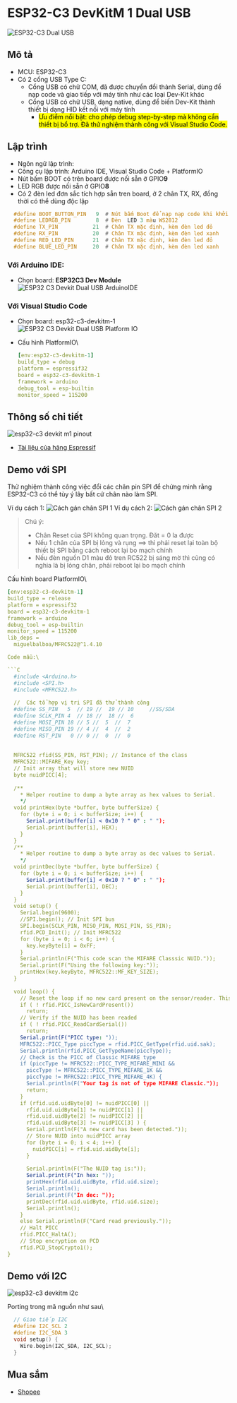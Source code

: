 # ESP32-C3 DevKitM 1 Dual USB

  ![ESP32-C3 Dual USB](../assets/esp32-c3.1.png)

## Mô tả

- MCU: ESP32-C3
- Có 2 cổng USB Type C:
  - Cổng USB có chữ COM, đã được chuyển đổi thành Serial,  dùng để nạp code và giao tiếp với máy tính như các loại Dev-Kit khác
  - Cổng USB có chữ USB, dạng native, dùng để biến Dev-Kit thành thiết bị dạng HID kết nối với máy tính
    - <mark> Ưu điểm nổi bật: cho phép debug step-by-step mà không cần thiết bị bổ trợ. Đã thử nghiệm thành công với Visual Studio Code. </mark>

## Lập trình

- Ngôn ngữ lập trình:
- Công cụ lập trình: Arduino IDE, Visual Studio Code + PlatformIO
- Nút bấm BOOT có trên board được nối sẵn ở GPIO**9**
- LED RGB được nối sẵn ở GPIO**8**
- Có 2 đèn led đơn sắc tích hợp sẵn tren board, ở 2 chân TX, RX, đồng thời có thể dùng độc lập

```C
  #define BOOT_BUTTON_PIN   9  # Nút bấm Boot để nạp nạp code khi khởi động, hoặc cho mục đích tùy ý sau đó
  #define LEDRGB_PIN        8  # Đèn  LED 3 màu WS2812
  #define TX_PIN           21  # Chân TX mặc định, kèm đèn led đỏ
  #define RX_PIN           20  # Chân TX mặc định, kèm đèn led xanh
  #define RED_LED_PIN      21  # Chân TX mặc định, kèm đèn led đỏ
  #define BLUE_LED_PIN     20  # Chân TX mặc định, kèm đèn led xanh
```

### Với Arduino IDE:
  
- Chọn board: **ESP32C3 Dev Module**
  ![ESP32 C3 Devkit Dual USB ArduinoIDE](../assets/esp32-c3_devkitm1_arduinoide.png)
  
### Với Visual Studio Code

- Chọn board: esp32-c3-devkitm-1\
  ![ESP32 C3 Devkit Dual USB Platform IO](../assets/esp32-c3_devkitm1_platformio.png)
- Cấu hình PlatformIO\

  ```yaml
  [env:esp32-c3-devkitm-1]
  build_type = debug
  platform = espressif32
  board = esp32-c3-devkitm-1
  framework = arduino
  debug_tool = esp-builtin
  monitor_speed = 115200

## Thông số chi tiết

  ![esp32-c3 devkit m1 pinout](../assets/esp32-c3_devkitm1_pinout.png)

- [Tài liệu của hãng Espressif](https://docs.espressif.com/projects/esp-idf/en/stable/esp32c3/hw-reference/esp32c3/user-guide-devkitm-1.html)

## Demo với SPI

Thử nghiệm thành công việc đổi các chân pin SPI để chứng minh rằng ESP32-C3 có thể tùy ý lây bất cứ chân nào làm SPI.

Ví dụ cách 1:
![Cách gán chân SPI 1](../assets/esp32-c3_spi1_rc522.png)
Ví dụ cách 2:
![Cách gán chân SPI 2](../assets/esp32-c3_spi2_rc522.png)
> Chú ý:
>
> - Chân Reset của SPI không quan trọng. Đăt = 0 la được
> - Nếu 1 chân của SPI bị lỏng và rụng ==> thì phải reset lại toàn bộ thiết bị SPI bằng cách reboot lại bo mạch chính
> - Nếu đèn nguồn D1 màu đỏ tren RC522 bị sáng mờ thì cũng có nghia là bị lỏng chân, phải reboot lại bo mạch chính

Cấu hình board PlatformIO\

  ```yaml
  [env:esp32-c3-devkitm-1]
  build_type = release
  platform = espressif32
  board = esp32-c3-devkitm-1
  framework = arduino
  debug_tool = esp-builtin
  monitor_speed = 115200
  lib_deps = 
    miguelbalboa/MFRC522@^1.4.10
  
Code mẫu:\

  ```C
    #include <Arduino.h>
    #include <SPI.h>
    #include <MFRC522.h>
    
    //  Các tổ hợp vị tri SPI đã thử thành công
    #define SS_PIN   5  // 19 //  19 // 10     //SS/SDA
    #define SCLK_PIN 4  // 18 //  18 //  6   
    #define MOSI_PIN 18 // 5 //  5  //  7   
    #define MISO_PIN 19 // 4 //  4  //  2   
    #define RST_PIN   0 // 0 //  0  //  0         
    
      
    MFRC522 rfid(SS_PIN, RST_PIN); // Instance of the class
    MFRC522::MIFARE_Key key; 
    // Init array that will store new NUID 
    byte nuidPICC[4];
    
    /**
      * Helper routine to dump a byte array as hex values to Serial. 
      */
    void printHex(byte *buffer, byte bufferSize) {
      for (byte i = 0; i < bufferSize; i++) {
        Serial.print(buffer[i] < 0x10 ? " 0" : " ");
        Serial.print(buffer[i], HEX);
      }
    }
    /**
      * Helper routine to dump a byte array as dec values to Serial.
      */
    void printDec(byte *buffer, byte bufferSize) {
      for (byte i = 0; i < bufferSize; i++) {
        Serial.print(buffer[i] < 0x10 ? " 0" : " ");
        Serial.print(buffer[i], DEC);
      }
    }
    void setup() { 
      Serial.begin(9600);
      //SPI.begin(); // Init SPI bus
      SPI.begin(SCLK_PIN, MISO_PIN, MOSI_PIN, SS_PIN);
      rfid.PCD_Init(); // Init MFRC522 
      for (byte i = 0; i < 6; i++) {
        key.keyByte[i] = 0xFF;
      }
      Serial.println(F("This code scan the MIFARE Classsic NUID."));
      Serial.print(F("Using the following key:"));
      printHex(key.keyByte, MFRC522::MF_KEY_SIZE);
    }
      
    void loop() {
      // Reset the loop if no new card present on the sensor/reader. This saves the entire process when idle.
      if ( ! rfid.PICC_IsNewCardPresent())
        return;
      // Verify if the NUID has been readed
      if ( ! rfid.PICC_ReadCardSerial())
        return;
      Serial.print(F("PICC type: "));
      MFRC522::PICC_Type piccType = rfid.PICC_GetType(rfid.uid.sak);
      Serial.println(rfid.PICC_GetTypeName(piccType));
      // Check is the PICC of Classic MIFARE type
      if (piccType != MFRC522::PICC_TYPE_MIFARE_MINI && 
        piccType != MFRC522::PICC_TYPE_MIFARE_1K &&
        piccType != MFRC522::PICC_TYPE_MIFARE_4K) {
        Serial.println(F("Your tag is not of type MIFARE Classic."));
        return;
      }
      if (rfid.uid.uidByte[0] != nuidPICC[0] || 
        rfid.uid.uidByte[1] != nuidPICC[1] || 
        rfid.uid.uidByte[2] != nuidPICC[2] || 
        rfid.uid.uidByte[3] != nuidPICC[3] ) {
        Serial.println(F("A new card has been detected."));
        // Store NUID into nuidPICC array
        for (byte i = 0; i < 4; i++) {
          nuidPICC[i] = rfid.uid.uidByte[i];
        }
        
        Serial.println(F("The NUID tag is:"));
        Serial.print(F("In hex: "));
        printHex(rfid.uid.uidByte, rfid.uid.size);
        Serial.println();
        Serial.print(F("In dec: "));
        printDec(rfid.uid.uidByte, rfid.uid.size);
        Serial.println();
      }
      else Serial.println(F("Card read previously."));
      // Halt PICC
      rfid.PICC_HaltA();
      // Stop encryption on PCD
      rfid.PCD_StopCrypto1();
  }
  ```

## Demo với I2C

![esp32-c3 devkitm i2c](../assets/esp32-c3_i2c.png)

Porting trong mã nguồn như sau\

```C
  // Giao tiếp I2C
  #define I2C_SCL 2
  #define I2C_SDA 3
  void setup() {
    Wire.begin(I2C_SDA, I2C_SCL);
  }
```

## Mua sắm

- [Shopee](https://shopee.vn/B%E1%BA%A3ng-M%E1%BA%A1ch-Ph%C3%A1t-Tri%E1%BB%83n-Lo%E1%BA%A1i-C-ESP32-ESP32-C3-ESP32-S3-ESP32-C3-C3-DevKitM-1-ESP32-C3-MINI-1-ESP32-S3-DevKit-C-N16R8-i.770245757.20363483969?sp_atk=55ab357f-ed60-48bb-bc5e-dbad34444041&xptdk=55ab357f-ed60-48bb-bc5e-dbad34444041)
